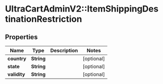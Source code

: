 # UltraCartAdminV2::ItemShippingDestinationRestriction

## Properties
Name | Type | Description | Notes
------------ | ------------- | ------------- | -------------
**country** | **String** |  | [optional] 
**state** | **String** |  | [optional] 
**validity** | **String** |  | [optional] 


